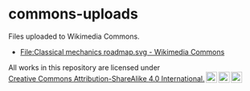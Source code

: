 # commons-uploads

Files uploaded to Wikimedia Commons.

- [File:Classical mechanics roadmap.svg - Wikimedia Commons](https://commons.wikimedia.org/wiki/File:Classical_mechanics_roadmap.svg)

<p xmlns:cc="http://creativecommons.org/ns#" >All works in this repository are licensed under <a href="https://creativecommons.org/licenses/by-sa/4.0/" target="_blank" rel="license noopener noreferrer" style="display:inline-block;">Creative Commons Attribution-ShareAlike 4.0 International.<img style="height:22px!important;margin-left:3px;vertical-align:text-bottom;" src="https://mirrors.creativecommons.org/presskit/icons/cc.svg" alt=""><img style="height:22px!important;margin-left:3px;vertical-align:text-bottom;" src="https://mirrors.creativecommons.org/presskit/icons/by.svg" alt=""><img style="height:22px!important;margin-left:3px;vertical-align:text-bottom;" src="https://mirrors.creativecommons.org/presskit/icons/sa.svg" alt=""></a></p>
